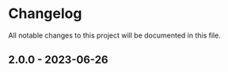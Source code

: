 # Changelog

All notable changes to this project will be documented in this file.

## 2.0.0 - 2023-06-26